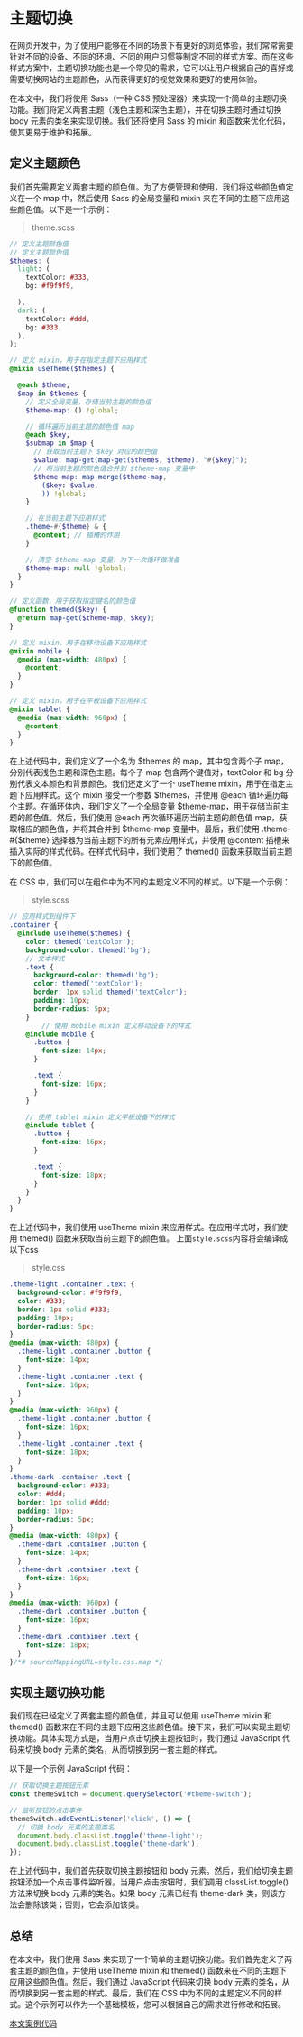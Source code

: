 # 主题切换

在网页开发中，为了使用户能够在不同的场景下有更好的浏览体验，我们常常需要针对不同的设备、不同的环境、不同的用户习惯等制定不同的样式方案。而在这些样式方案中，主题切换功能也是一个常见的需求，它可以让用户根据自己的喜好或需要切换网站的主题颜色，从而获得更好的视觉效果和更好的使用体验。

在本文中，我们将使用 Sass（一种 CSS 预处理器）来实现一个简单的主题切换功能。我们将定义两套主题（浅色主题和深色主题），并在切换主题时通过切换 body 元素的类名来实现切换。我们还将使用 Sass 的 mixin 和函数来优化代码，使其更易于维护和拓展。

## 定义主题颜色

我们首先需要定义两套主题的颜色值。为了方便管理和使用，我们将这些颜色值定义在一个 map 中，然后使用 Sass 的全局变量和 mixin 来在不同的主题下应用这些颜色值。以下是一个示例：
> theme.scss

```scss
// 定义主题颜色值
// 定义主题颜色值
$themes: (
  light: (
    textColor: #333,
    bg: #f9f9f9,

  ),
  dark: (
    textColor: #ddd,
    bg: #333,
  ),
);

// 定义 mixin，用于在指定主题下应用样式
@mixin useTheme($themes) {

  @each $theme,
  $map in $themes {
    // 定义全局变量，存储当前主题的颜色值
    $theme-map: () !global;

    // 循环遍历当前主题的颜色值 map
    @each $key,
    $submap in $map {
      // 获取当前主题下 $key 对应的颜色值
      $value: map-get(map-get($themes, $theme), "#{$key}");
      // 将当前主题的颜色值合并到 $theme-map 变量中
      $theme-map: map-merge($theme-map,
        ($key: $value,
        )) !global;
    }

    // 在当前主题下应用样式
    .theme-#{$theme} & {
      @content; // 插槽的作用
    }

    // 清空 $theme-map 变量，为下一次循环做准备
    $theme-map: null !global;
  }
}

// 定义函数，用于获取指定键名的颜色值
@function themed($key) {
  @return map-get($theme-map, $key);
}

// 定义 mixin，用于在移动设备下应用样式
@mixin mobile {
  @media (max-width: 480px) {
    @content;
  }
}

// 定义 mixin，用于在平板设备下应用样式
@mixin tablet {
  @media (max-width: 960px) {
    @content;
  }
}

```

在上述代码中，我们定义了一个名为 $themes 的 map，其中包含两个子 map，分别代表浅色主题和深色主题。每个子 map 包含两个键值对，textColor 和 bg 分别代表文本颜色和背景颜色。我们还定义了一个 useTheme mixin，用于在指定主题下应用样式。这个 mixin 接受一个参数 $themes，并使用 @each 循环遍历每个主题。在循环体内，我们定义了一个全局变量 $theme-map，用于存储当前主题的颜色值。然后，我们使用 @each 再次循环遍历当前主题的颜色值 map，获取相应的颜色值，并将其合并到 $theme-map 变量中。最后，我们使用 .theme-#{$theme} 选择器为当前主题下的所有元素应用样式，并使用 @content 插槽来插入实际的样式代码。在样式代码中，我们使用了 themed() 函数来获取当前主题下的颜色值。

在 CSS 中，我们可以在组件中为不同的主题定义不同的样式。以下是一个示例：

> style.scss

```scss
// 应用样式到组件下
.container {
  @include useTheme($themes) {
    color: themed('textColor');
    background-color: themed('bg');
    // 文本样式
    .text {
      background-color: themed('bg');
      color: themed('textColor');
      border: 1px solid themed('textColor');
      padding: 10px;
      border-radius: 5px;
    }
        // 使用 mobile mixin 定义移动设备下的样式
    @include mobile {
      .button {
        font-size: 14px;
      }

      .text {
        font-size: 16px;
      }
    }

    // 使用 tablet mixin 定义平板设备下的样式
    @include tablet {
      .button {
        font-size: 16px;
      }

      .text {
        font-size: 18px;
      }
    }
  }
}
```

在上述代码中，我们使用 useTheme mixin 来应用样式。在应用样式时，我们使用 themed() 函数来获取当前主题下的颜色值。
上面`style.scss`内容将会编译成以下css

> style.css

```css
.theme-light .container .text {
  background-color: #f9f9f9;
  color: #333;
  border: 1px solid #333;
  padding: 10px;
  border-radius: 5px;
}
@media (max-width: 480px) {
  .theme-light .container .button {
    font-size: 14px;
  }
  .theme-light .container .text {
    font-size: 16px;
  }
}
@media (max-width: 960px) {
  .theme-light .container .button {
    font-size: 16px;
  }
  .theme-light .container .text {
    font-size: 18px;
  }
}
.theme-dark .container .text {
  background-color: #333;
  color: #ddd;
  border: 1px solid #ddd;
  padding: 10px;
  border-radius: 5px;
}
@media (max-width: 480px) {
  .theme-dark .container .button {
    font-size: 14px;
  }
  .theme-dark .container .text {
    font-size: 16px;
  }
}
@media (max-width: 960px) {
  .theme-dark .container .button {
    font-size: 16px;
  }
  .theme-dark .container .text {
    font-size: 18px;
  }
}/*# sourceMappingURL=style.css.map */
```

## 实现主题切换功能

我们现在已经定义了两套主题的颜色值，并且可以使用 useTheme mixin 和 themed() 函数来在不同的主题下应用这些颜色值。接下来，我们可以实现主题切换功能。具体实现方式是，当用户点击切换主题按钮时，我们通过 JavaScript 代码来切换 body 元素的类名，从而切换到另一套主题的样式。

以下是一个示例 JavaScript 代码：

```javascript
// 获取切换主题按钮元素
const themeSwitch = document.querySelector('#theme-switch');

// 监听按钮的点击事件
themeSwitch.addEventListener('click', () => {
  // 切换 body 元素的主题类名
  document.body.classList.toggle('theme-light');
  document.body.classList.toggle('theme-dark');
});
```

在上述代码中，我们首先获取切换主题按钮和 body 元素。然后，我们给切换主题按钮添加一个点击事件监听器。当用户点击按钮时，我们调用 classList.toggle() 方法来切换 body 元素的类名。如果 body 元素已经有 theme-dark 类，则该方法会删除该类；否则，它会添加该类。

## 总结

在本文中，我们使用 Sass 来实现了一个简单的主题切换功能。我们首先定义了两套主题的颜色值，并使用 useTheme mixin 和 themed() 函数来在不同的主题下应用这些颜色值。然后，我们通过 JavaScript 代码来切换 body 元素的类名，从而切换到另一套主题的样式。最后，我们在 CSS 中为不同的主题定义不同的样式。这个示例可以作为一个基础模板，您可以根据自己的需求进行修改和拓展。

[本文案例代码](https://github.com/xxydrr/notes/example/theme)
